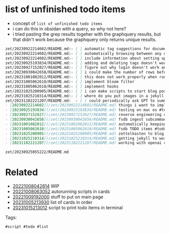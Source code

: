 # list of unfinished todo items

- concept of `list of unfinished todo items`
- i can do this in obsidan wtih a query, so why not here?
- i tried pasting the grep results togeher with the graphquery results, but that didn't work because the graphquery only returns unique results.

```markdown
zet/20230922214602/README.md:- [ ] automatic tag suggestions for documents from chatGPT
zet/20230922214602/README.md:- [ ] automatically browsing between any directory that is modified in git, include titles
zet/20230922214602/README.md:- [ ] include information about setting up github actions
zet/20230925193834/README.md:- [ ] adding and deleting tags doesn't work
zet/20230927152827/README.md:- [ ] figure out why login doesn't work and return a token
zet/20230930042658/README.md:- [ ] i could make the number of rows before compressing configurable. i might be able to speed up ingesting data if there is less compressing happening.
zet/20231001082012/README.md:- [ ] this does not work properly when run in a docker within github actions. it returns several md5 hashes of empty files
zet/20231005062610/README.md:- [ ] implement bloom filter
zet/20231005062610/README.md:- [ ] implement hooks
zet/20231025200905/README.md:- [ ] i can make scripts to start blog posts and copy one file in from zk at a time
zet/20231025210314/README.md:- [ ] where do you put images in a jekyll blog?
zet/20231102221207/README.md:  - [ ] could periodically ask GPT to summarize this file and shrink it
- [20230922214602](/zet/20230922214602/README.md) things i want to implement in zkvr after working on the environment #list
- [20230925193834](/zet/20230925193834/README.md) testing on mac os #test #dotfiles
- [20230927152827](/zet/20230927152827/README.md) reverse engineering obsidian to create an obsidian sync cli tool #program #command #reveng #util
- [20230930042658](/zet/20230930042658/README.md) fsdb ingest subcommand notes #database
- [20231001082012](/zet/20231001082012/README.md) automatically keeping track of changes to zkvr binaries #workflow #script #coding #zet
- [20231005062610](/zet/20231005062610/README.md) fsdb TODO items #todo #list
- [20231025200905](/zet/20231025200905/README.md) zettelkasten to blog conversion hub #zettelkasten #markdown #web
- [20231025210314](/zet/20231025210314/README.md) getting jekyll to work in the workflow of publishing a blog #idea #web
- [20231102221207](/zet/20231102221207/README.md) working with openai chatgpt prompts #ai
```

` zet/20230925055222/README.md `

# Related

- [20221008042814](/zet/20221008042814/README.md) WIP
- [20221008063052](/zet/20221008063052/README.md) autorunning scripts in cards
- [20221009192000](/zet/20221009192000/README.md) stuff to put on main page
- [20231005213930](/zet/20231005213930/README.md) list of cards in order
- [20231015213012](/zet/20231015213012/README.md) script to print todo items in terminal

Tags:

    #script #todo #list
